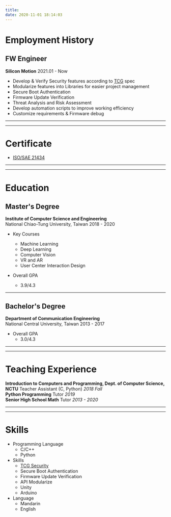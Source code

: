 ```yaml
---
title: 
date: 2020-11-01 18:14:03
---
```


# Employment History

## FW Engineer
**Silicon Motion**
2021.01 - Now

 - Develop & Verify Security features according to [TCG](https://trustedcomputinggroup.org/) spec
 - Modularize features into Libraries for easier project management
 - Secure Boot Authentication
 - Firmware Update Verification
 - Threat Analysis and Risk Assessment
 - Develop automation scripts to improve working efficiency
 - Customize requirements & Firmware debug

---
---

# Certificate
- [ISO/SAE 21434](/attaches/Certificate-PoKai-Huang.pdf)

---
---

# Education

## Master's Degree
**Institute of Computer Science and Engineering**  
National Chiao-Tung University, Taiwan
2018 - 2020

 - Key Courses
    - Machine Learning
    - Deep Learning
    - Computer Vision
    - VR and AR
    - User Center Interaction Design

 - Overall GPA
    - 3.9/4.3

---

## Bachelor's Degree
**Department of Communication Engineering**  
National Central University, Taiwan
2013 - 2017

 - Overall GPA
    - 3.0/4.3

---
---

# Teaching Experience
**Introduction to Computers and Programming, Dept. of Computer Science, NCTU**
Teacher Assistant (C, Python)
_2018 Fall_<br>
**Python Programming**
Tutor
_2019_<br>
**Senior High School Math**
Tutor
_2013 - 2020_

---
---

# Skills
* Programming Language
    * C/C++
    * Python
* Skills
    * [TCG Security](https://trustedcomputinggroup.org/)
    * Secure Boot Authentication
    * Firmware Update Verification
    * API Modularize
    * Unity
    * Arduino
* Language
    * Mandarin
    * English